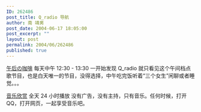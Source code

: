 ```yaml
---
ID: 262486
post_title: Q_radio 导航
author: 南 靖男
post_date: 2004-06-17 18:05:00
post_excerpt: ""
layout: post
permalink: 2004/06/262486
published: true
---
```

<a href="http://radio.qq.com/cgi-bin/media_index?url=mms://202.104.193.16/nj27&amp;show=%CE%E7%BA%F3%A4%CE%BF%A7%B7%C8">午后の咖啡</a> 每天中午 12:30 - 13:30
一开始发现 Q_radio 就只看见这个午间档点歌节目，也是白天唯一的节目，没得选择，中午吃完饭听着“三个女生”闲聊或者睡觉。。。

<a href="http://radio.qq.com/cgi-bin/media_index?url=mms://202.104.193.16/nj1&amp;show=%D2%F4%C0%D6%D0%C0%C9%CD">音乐欣赏</a> 全天 24 小时播放
没有广告，没有主持，只有音乐。任何时候，打开 QQ，打开网页，一起享受音乐吧。
